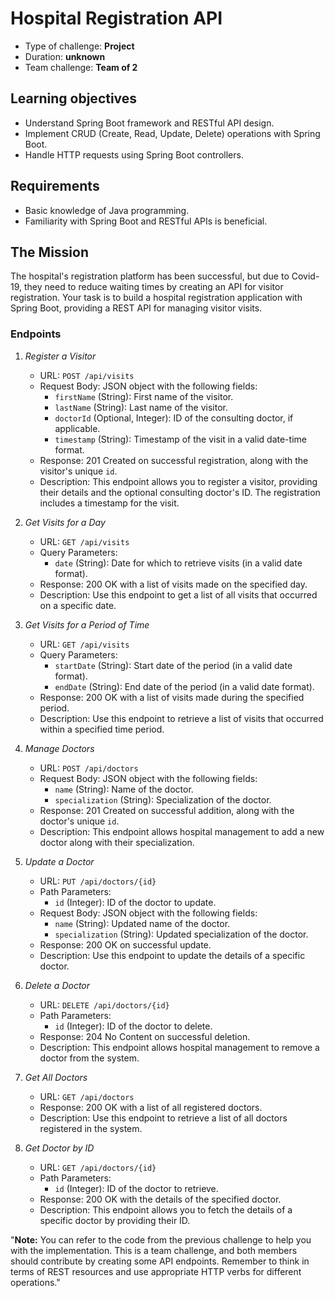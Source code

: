 # Hospital Registration API

* Type of challenge: **Project**
* Duration: **unknown**
* Team challenge: **Team of 2**

## Learning objectives
- Understand Spring Boot framework and RESTful API design.
- Implement CRUD (Create, Read, Update, Delete) operations with Spring Boot.
- Handle HTTP requests using Spring Boot controllers.

## Requirements
- Basic knowledge of Java programming.
- Familiarity with Spring Boot and RESTful APIs is beneficial.

## The Mission

The hospital's registration platform has been successful, but due to Covid-19, they need to reduce waiting times by creating an API for visitor registration. Your task is to build a hospital registration application with Spring Boot, providing a REST API for managing visitor visits. 

### Endpoints

1. *Register a Visitor*
   - URL: `POST /api/visits`
   - Request Body: JSON object with the following fields:
      - `firstName` (String): First name of the visitor.
      - `lastName` (String): Last name of the visitor.
      - `doctorId` (Optional, Integer): ID of the consulting doctor, if applicable.
      - `timestamp` (String): Timestamp of the visit in a valid date-time format.
   - Response: 201 Created on successful registration, along with the visitor's unique `id`.
   - Description: This endpoint allows you to register a visitor, providing their details and the optional consulting doctor's ID. The registration includes a timestamp for the visit.

2. *Get Visits for a Day*
   - URL: `GET /api/visits`
   - Query Parameters:
      - `date` (String): Date for which to retrieve visits (in a valid date format).
   - Response: 200 OK with a list of visits made on the specified day.
   - Description: Use this endpoint to get a list of all visits that occurred on a specific date.

3. *Get Visits for a Period of Time*
   - URL: `GET /api/visits`
   - Query Parameters:
      - `startDate` (String): Start date of the period (in a valid date format).
      - `endDate` (String): End date of the period (in a valid date format).
   - Response: 200 OK with a list of visits made during the specified period.
   - Description: Use this endpoint to retrieve a list of visits that occurred within a specified time period.

4. *Manage Doctors*
   - URL: `POST /api/doctors`
   - Request Body: JSON object with the following fields:
      - `name` (String): Name of the doctor.
      - `specialization` (String): Specialization of the doctor.
   - Response: 201 Created on successful addition, along with the doctor's unique `id`.
   - Description: This endpoint allows hospital management to add a new doctor along with their specialization.

5. *Update a Doctor*
   - URL: `PUT /api/doctors/{id}`
   - Path Parameters:
      - `id` (Integer): ID of the doctor to update.
   - Request Body: JSON object with the following fields:
      - `name` (String): Updated name of the doctor.
      - `specialization` (String): Updated specialization of the doctor.
   - Response: 200 OK on successful update.
   - Description: Use this endpoint to update the details of a specific doctor.

6. *Delete a Doctor*
   - URL: `DELETE /api/doctors/{id}`
   - Path Parameters:
      - `id` (Integer): ID of the doctor to delete.
   - Response: 204 No Content on successful deletion.
   - Description: This endpoint allows hospital management to remove a doctor from the system.

7. *Get All Doctors*
   - URL: `GET /api/doctors`
   - Response: 200 OK with a list of all registered doctors.
   - Description: Use this endpoint to retrieve a list of all doctors registered in the system.

8. *Get Doctor by ID*
   - URL: `GET /api/doctors/{id}`
   - Path Parameters:
      - `id` (Integer): ID of the doctor to retrieve.
   - Response: 200 OK with the details of the specified doctor.
   - Description: This endpoint allows you to fetch the details of a specific doctor by providing their ID.

"**Note:** You can refer to the code from the previous challenge to help you with the implementation. This is a team challenge, and both members should contribute by creating some API endpoints. Remember to think in terms of REST resources and use appropriate HTTP verbs for different operations."